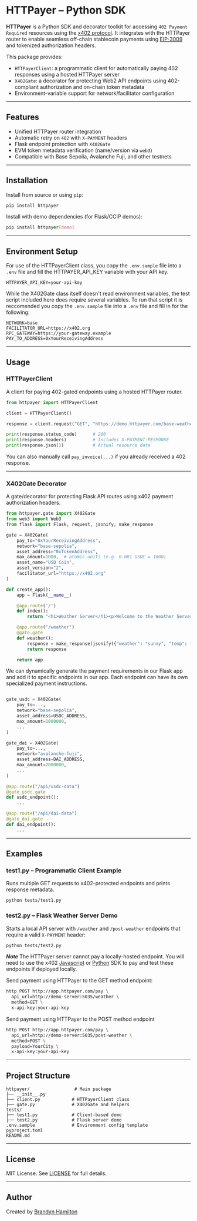 # HTTPayer – Python SDK

**HTTPayer** is a Python SDK and decorator toolkit for accessing `402 Payment Required` resources using the [x402 protocol](https://github.com/x402/spec). It integrates with the HTTPayer router to enable seamless off-chain stablecoin payments using [EIP-3009](https://eips.ethereum.org/EIPS/eip-3009) and tokenized authorization headers.

This package provides:

- `HTTPayerClient`: a programmatic client for automatically paying 402 responses using a hosted HTTPayer server
- `X402Gate`: a decorator for protecting Web2 API endpoints using 402-compliant authorization and on-chain token metadata
- Environment-variable support for network/facilitator configuration

---

## Features

- Unified HTTPayer router integration
- Automatic retry on `402` with `X-PAYMENT` headers
- Flask endpoint protection with `X402Gate`
- EVM token metadata verification (name/version via `web3`)
- Compatible with Base Sepolia, Avalanche Fuji, and other testnets

---

## Installation

Install from source or using `pip`:

```bash
pip install httpayer
```

Install with demo dependencies (for Flask/CCIP demos):

```bash
pip install httpayer[demo]
```

---

## Environment Setup

For use of the HTTPayerClient class, you copy the `.env.sample` file into a `.env` file and fill the HTTPAYER_API_KEY variable with your API key.

```env
HTTPAYER_API_KEY=your-api-key
```

While the X402Gate class itself doesn't read environment variables, the test script included here does require several variables. To run that script it is reccomended you copy the `.env.sample` file into a `.env` file and fill in for the following:

```env
NETWORK=base
FACILITATOR_URL=https://x402.org
RPC_GATEWAY=https://your-gateway.example
PAY_TO_ADDRESS=0xYourReceivingAddress
```

---

## Usage

### HTTPayerClient

A client for paying 402-gated endpoints using a hosted HTTPayer router.

```python
from httpayer import HTTPayerClient

client = HTTPayerClient()

response = client.request("GET", "https://demo.httpayer.com/base-weather")

print(response.status_code)      # 200
print(response.headers)          # Includes X-PAYMENT-RESPONSE
print(response.json())           # Actual resource data
```

You can also manually call `pay_invoice(...)` if you already received a 402 response.

---

### X402Gate Decorator

A gate/decorator for protecting Flask API routes using x402 payment authorization headers.

```python
from httpayer.gate import X402Gate
from web3 import Web3
from flask import Flask, request, jsonify, make_response

gate = X402Gate(
    pay_to="0xYourReceivingAddress",
    network="base-sepolia",
    asset_address="0xTokenAddress",
    max_amount=1000,  # atomic units (e.g. 0.001 USDC = 1000)
    asset_name="USD Coin",
    asset_version="2",
    facilitator_url="https://x402.org"
)

def create_app():
    app = Flask(__name__)

    @app.route('/')
    def index():
        return "<h1>Weather Server</h1><p>Welcome to the Weather Server!</p>"

    @app.route("/weather")
    @gate.gate
    def weather():
        response = make_response(jsonify({"weather": "sunny", "temp": 75}))
        return response

    return app
```

We can dynamically generate the payment requirements in our Flask app and add it to specific endpoints in our app. Each endpoint can have its own specialized payment instructions.

```python

gate_usdc = X402Gate(
    pay_to=...,
    network="base-sepolia",
    asset_address=USDC_ADDRESS,
    max_amount=1000000,
    ...
)

gate_dai = X402Gate(
    pay_to=...,
    network="avalanche-fuji",
    asset_address=DAI_ADDRESS,
    max_amount=2000000,
    ...
)

@app.route("/api/usdc-data")
@gate_usdc.gate
def usdc_endpoint():
    ...

@app.route("/api/dai-data")
@gate_dai.gate
def dai_endpoint():
    ...

```

---

## Examples

### test1.py – Programmatic Client Example

Runs multiple GET requests to x402-protected endpoints and prints response metadata.

```bash
python tests/test1.py
```

### test2.py – Flask Weather Server Demo

Starts a local API server with `/weather` and `/post-weather` endpoints that require a valid `X-PAYMENT` header:

```bash
python tests/test2.py
```

**_Note_** The HTTPayer server cannot pay a locally-hosted endpoint. You will need to use the x402 [Javascript](https://github.com/coinbase/x402/tree/main) or [Python](https://github.com/coinbase/x402/tree/main/python/x402) SDK to pay and test these endpoints if deployed locally.

Send payment using HTTPayer to the GET method endpoint:

```bash
http POST http://app.httpayer.com/pay \
  api_url=http://demo-server:5035/weather \
  method=GET \
  x-api-key:your-api-key
```

Send payment using HTTPayer to the POST method endpoint

```bash
http POST http://app.httpayer.com/pay \
  api_url=http://demo-server:5035/post-weather \
  method=POST \
  payload=YourCity \
  x-api-key:your-api-key
```

---

## Project Structure

```
httpayer/                 # Main package
├── __init__.py
├── client.py            # HTTPayerClient class
├── gate.py              # X402Gate and helpers
tests/
├── test1.py             # Client-based demo
├── test2.py             # Flask server demo
.env.sample              # Environment config template
pyproject.toml
README.md
```

---

## License

MIT License. See [LICENSE](LICENSE) for full details.

---

## Author

Created by [Brandyn Hamilton](mailto:brandynham1120@gmail.com)
